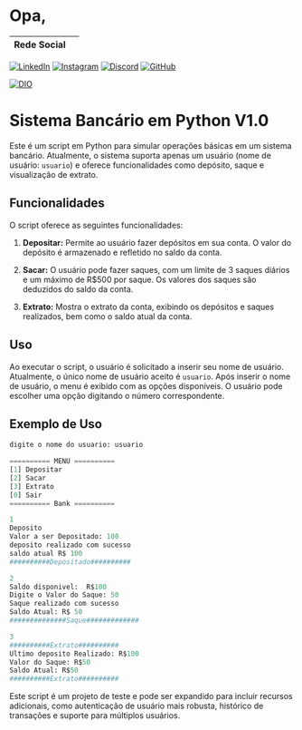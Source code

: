 # Opa, 
| Rede Social |                                            |
|-------------|-----------------------------|

[![LinkedIn](https://img.shields.io/badge/LinkedIn-0077B5?style=for-the-badge&logo=linkedin&logoColor=white)](https://www.linkedin.com/in/pablo-carvalho-93927a220/)
[![Instagram](https://img.shields.io/badge/Instagram-%23E4405F?style=for-the-badge&logo=instagram&logoColor=fff)](https://www.instagram.com/pablo_ddh/) [![Discord](https://img.shields.io/badge/Discord-7289DA?style=for-the-badge&logo=discord&logoColor=fff)](https://discord.com/channels/1235957312477466717/1235957313076985858)
[![GitHub](https://img.shields.io/badge/GitHub-%23181717?style=for-the-badge&logo=github&logoColor=white)](https://github.com/pakilhas)

[![DIO](https://img.shields.io/badge/D%20I%20O-%23FFF100?style=for-the-badge&logo=digitalocean&logoColor=black)](https://web.dio.me/users/pakilhas?tab=achievements)



# Sistema Bancário em Python V1.0

Este é um script em Python para simular operações básicas em um sistema bancário. Atualmente, o sistema suporta apenas um usuário (nome de usuário: `usuario`) e oferece funcionalidades como depósito, saque e visualização de extrato.

## Funcionalidades

O script oferece as seguintes funcionalidades:

1. **Depositar:** Permite ao usuário fazer depósitos em sua conta. O valor do depósito é armazenado e refletido no saldo da conta.

2. **Sacar:** O usuário pode fazer saques, com um limite de 3 saques diários e um máximo de R$500 por saque. Os valores dos saques são deduzidos do saldo da conta.

3. **Extrato:** Mostra o extrato da conta, exibindo os depósitos e saques realizados, bem como o saldo atual da conta.

## Uso

Ao executar o script, o usuário é solicitado a inserir seu nome de usuário. Atualmente, o único nome de usuário aceito é `usuario`. Após inserir o nome de usuário, o menu é exibido com as opções disponíveis. O usuário pode escolher uma opção digitando o número correspondente.

## Exemplo de Uso

```python
digite o nome do usuario: usuario

========== MENU ==========
[1] Depositar
[2] Sacar
[3] Extrato
[0] Sair
========== Bank ==========

1
Deposito
Valor a ser Depositado: 100
deposito realizado com sucesso
saldo atual R$ 100
##########Depositado##########

2
Saldo disponivel:  R$100
Digite o Valor do Saque: 50
Saque realizado com sucesso
Saldo Atual: R$ 50
##############Saque#############

3
##########Extrato##########
Ultimo deposito Realizado: R$100
Valor do Saque: R$50
Saldo Atual: R$50
##########Extrato##########
```
Este script é um projeto de teste e pode ser expandido para incluir recursos adicionais, como autenticação de usuário mais robusta, histórico de transações e suporte para múltiplos usuários.
